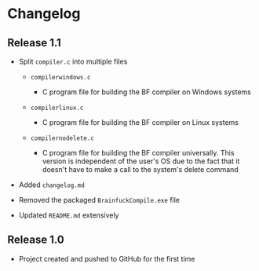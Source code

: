 # Changelog

## Release 1.1
- Split `compiler.c` into multiple files
    - `compilerwindows.c`
        - C program file for building the BF compiler on Windows systems

    - `compilerlinux.c`
        - C program file for building the BF compiler on Linux systems

    - `compilernodelete.c`
        - C program file for building the BF compiler universally. This version is independent of the user's OS due to the fact that it doesn't have to make a call to the system's delete command

- Added `changelog.md`

- Removed the packaged `BrainfuckCompile.exe` file

- Updated `README.md` extensively

## Release 1.0
* Project created and pushed to GitHub for the first time